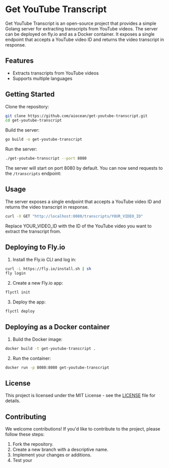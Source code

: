 # Get YouTube Transcript

Get YouTube Transcript is an open-source project that provides a simple Golang server for extracting transcripts from YouTube videos. The server can be deployed on fly.io and as a Docker container. It exposes a single endpoint that accepts a YouTube video ID and returns the video transcript in response.

## Features

- Extracts transcripts from YouTube videos
- Supports multiple languages

## Getting Started

Clone the repository:

```bash
git clone https://github.com/aiocean/get-youtube-transcript.git
cd get-youtube-transcript
```

Build the server:

```bash
go build -o get-youtube-transcript
```

Run the server:

```bash
./get-youtube-transcript --port 8080
```

The server will start on port 8080 by default. You can now send requests to the `/transcripts` endpoint:


## Usage

The server exposes a single endpoint that accepts a YouTube video ID and returns the video transcript in response.

```bash
curl -X GET "http://localhost:8080/transcripts/YOUR_VIDEO_ID"
```

Replace YOUR_VIDEO_ID with the ID of the YouTube video you want to extract the transcript from.


## Deploying to Fly.io

1. Install the Fly.io CLI and log in:

```bash
curl -L https://fly.io/install.sh | sh
fly login
```

2. Create a new Fly.io app:

```bash
flyctl init
```

3. Deploy the app:

```bash
flyctl deploy
```

## Deploying as a Docker container

1. Build the Docker image:

```bash
docker build -t get-youtube-transcript .
```

2. Run the container:

```bash
docker run -p 8080:8080 get-youtube-transcript
```

## License

This project is licensed under the MIT License - see the [LICENSE](LICENSE) file for details.

## Contributing

We welcome contributions! If you'd like to contribute to the project, please follow these steps:

1. Fork the repository.
2. Create a new branch with a descriptive name.
3. Implement your changes or additions.
4. Test your